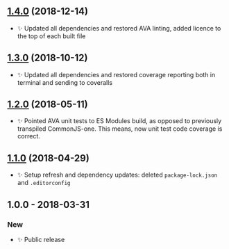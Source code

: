 ## [1.4.0] (2018-12-14)

- ✨ Updated all dependencies and restored AVA linting, added licence to the top of each built file

## [1.3.0] (2018-10-12)

- ✨ Updated all dependencies and restored coverage reporting both in terminal and sending to coveralls

## [1.2.0] (2018-05-11)

- ✨ Pointed AVA unit tests to ES Modules build, as opposed to previously transpiled CommonJS-one. This means, now unit test code coverage is correct.

## [1.1.0] (2018-04-29)

- ✨ Setup refresh and dependency updates: deleted `package-lock.json` and `.editorconfig`

## 1.0.0 - 2018-03-31

### New

- ✨ Public release

[1.1.0]: https://bitbucket.org/codsen/array-of-arrays-into-ast/branches/compare/v1.1.0%0Dv1.0.2#diff
[1.2.0]: https://bitbucket.org/codsen/array-of-arrays-into-ast/branches/compare/v1.2.0%0Dv1.1.2#diff
[1.3.0]: https://bitbucket.org/codsen/array-of-arrays-into-ast/branches/compare/v1.3.0%0Dv1.2.7#diff
[1.4.0]: https://bitbucket.org/codsen/array-of-arrays-into-ast/branches/compare/v1.4.0%0Dv1.3.1#diff
